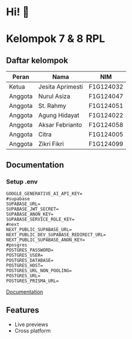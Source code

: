 # Hi! 👋

# Kelompok 7 & 8 RPL

## Daftar kelompok

| Peran   | Nama             | NIM       |
| ------- | ---------------- | --------- |
| Ketua   | Jesita Aprimesti | F1G124032 |
| Anggota | Nurul Asiza      | F1G124047 |
| Anggota | St. Rahmy        | F1G124051 |
| Anggota | Agung Hidayat    | F1G124022 |
| Anggota | Aksar Febrianto  | F1G124058 |
| Anggota | Citra            | F1G124005 |
| Anggota | Zikri Fikri      | F1G124099 |

## Documentation
### Setup .env
```
GOOGLE_GENERATIVE_AI_API_KEY=
#supabase
SUPABASE_URL=
SUPABASE_JWT_SECRET=
SUPABASE_ANON_KEY=
SUPABASE_SERVICE_ROLE_KEY=
#next
NEXT_PUBLIC_SUPABASE_URL=
NEXT_PUBLIC_DEV_SUPABASE_REDIRECT_URL=
NEXT_PUBLIC_SUPABASE_ANON_KEY=
#posgres
POSTGRES_PASSWORD=
POSTGRES_USER=
POSTGRES_DATABASE=
POSTGRES_HOST=
POSTGRES_URL_NON_POOLING=
POSTGRES_URL=
POSTGRES_PRISMA_URL=
```
[Documentation](https://github.com/zikrifikri21/kelompok8-ilkom24)

## Features
- Live previews
- Cross platform
